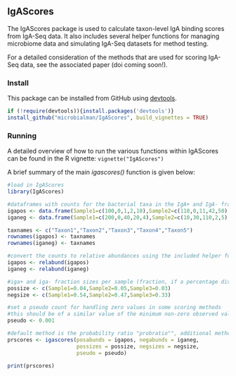 ## IgAScores

The IgAScores package is used to calculate taxon-level IgA binding scores from IgA-Seq data.
It also includes several helper functions for managing microbiome data and simulating IgA-Seq datasets for method testing. 

For a detailed consideration of the methods that are used for scoring IgA-Seq data, see the associated paper (doi coming soon!).

### Install

This package can be installed from GitHub using [devtools](https://github.com/r-lib/devtools).

```r
if (!require(devtools)){install.packages('devtools')}
install_github("microbialman/IgAScores", build_vignettes = TRUE)
```

### Running

A detailed overview of how to run the various functions within IgAScores can be found in the R vignette: `vignette("IgAScores")`

A brief summary of the main *igascores()* function is given below:

```r
#load in IgAScores
library(IgAScores)

#dataframes with counts for the bacterial taxa in the IgA+ and IgA- fractions, as would be produced by 16S rRNA appraoches such as DADA2
igapos <- data.frame(Sample1=c(100,0,1,2,10),Sample2=c(110,0,11,42,50),Sample3=c(140,60,10,3,0))
iganeg <- data.frame(Sample1=c(200,0,40,20,4),Sample2=c(10,30,110,2,5),Sample3=c(30,20,0,123,20))

taxnames <- c("Taxon1","Taxon2","Taxon3","Taxon4","Taxon5")
rownames(igapos) <- taxnames
rownames(iganeg) <- taxnames

#convert the counts to relative abundances using the included helper function
igapos <- relabund(igapos)
iganeg <- relabund(iganeg)

#iga+ and iga- fraction sizes per sample (fraction, if a percentage divide by 100)
possize <- c(Sample1=0.04,Sample2=0.05,Sample3=0.03)
negsize <- c(Sample1=0.54,Sample2=0.47,Sample3=0.33)

#set a pseudo count for handling zero values in some scoring methods
#this should be of a similar value of the minimum non-zero observed value (e.g. if minum values is 0.007 use 0.001)
pseudo <- 0.001

#default method is the probability ratio "probratio"", additional methods available are "prob"", "kau"" and "palm".
prscores <- igascores(posabunds = igapos, negabunds = iganeg, 
                      possizes = possize, negsizes = negsize, 
                      pseudo = pseudo)

print(prscores)

```
